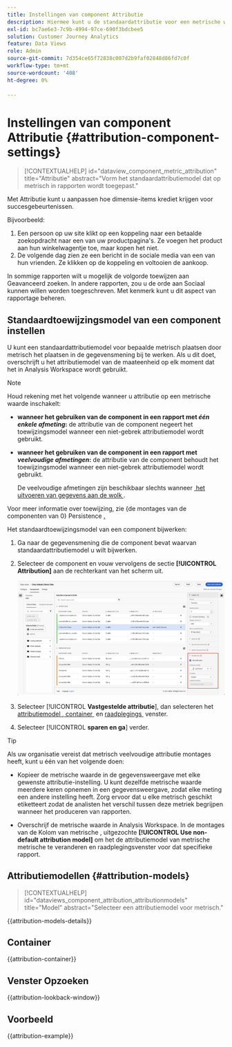 ```yaml
---
title: Instellingen van component Attributie
description: Hiermee kunt u de standaardattributie voor een metrische waarde instellen.
exl-id: bc7ae6e3-7c9b-4994-97ce-690f3bdcbee5
solution: Customer Journey Analytics
feature: Data Views
role: Admin
source-git-commit: 7d354ce65f72838c007d2b9faf02848d86fd7c0f
workflow-type: tm+mt
source-wordcount: '408'
ht-degree: 0%

---
```


# Instellingen van component Attributie {#attribution-component-settings}

<!-- markdownlint-disable MD034 -->

>[!CONTEXTUALHELP]
>id="dataview_component_metric_attribution"
>title="Attributie"
>abstract="Vorm het standaardattributiemodel dat op metrisch in rapporten wordt toegepast."

<!-- markdownlint-enable MD034 -->


Met Attributie kunt u aanpassen hoe dimensie-items krediet krijgen voor succesgebeurtenissen.

Bijvoorbeeld:

1. Een persoon op uw site klikt op een koppeling naar een betaalde zoekopdracht naar een van uw productpagina&#39;s. Ze voegen het product aan hun winkelwagentje toe, maar kopen het niet.
2. De volgende dag zien ze een bericht in de sociale media van een van hun vrienden. Ze klikken op de koppeling en voltooien de aankoop.

In sommige rapporten wilt u mogelijk de volgorde toewijzen aan Geavanceerd zoeken. In andere rapporten, zou u de orde aan Sociaal kunnen willen worden toegeschreven. Met kenmerk kunt u dit aspect van rapportage beheren.

## Standaardtoewijzingsmodel van een component instellen

U kunt een standaardattributiemodel voor bepaalde metrisch plaatsen door metrisch het plaatsen in de gegevensmening bij te werken. Als u dit doet, overschrijft u het attributiemodel van de maateenheid op elk moment dat het in Analysis Workspace wordt gebruikt.

>[!NOTE]
>
>Houd rekening met het volgende wanneer u attributie op een metrische waarde inschakelt:
>
>* **wanneer het gebruiken van de component in een rapport met *één enkele afmeting*:** de attributie van de component negeert het toewijzingsmodel wanneer een niet-gebrek attributiemodel wordt gebruikt.
>
>* **wanneer het gebruiken van de component in een rapport met *veelvoudige afmetingen*:** de attributie van de component behoudt het toewijzingsmodel wanneer een niet-gebrek attributiemodel wordt gebruikt.
>
>   De veelvoudige afmetingen zijn beschikbaar slechts wanneer [&#x200B; het uitvoeren van gegevens aan de wolk &#x200B;](/help/analysis-workspace/export/export-cloud.md).
>
> Voor meer informatie over toewijzing, zie {de montages van de componenten van 0} Persistence [.](/help/data-views/component-settings/persistence.md)

Het standaardtoewijzingsmodel van een component bijwerken:

1. Ga naar de gegevensmening die de component bevat waarvan standaardattributiemodel u wilt bijwerken.

1. Selecteer de component en vouw vervolgens de sectie **[!UICONTROL Attribution]** aan de rechterkant van het scherm uit.

   ![&#x200B; de meningsvenster van Gegevens die de Vastgestelde attributieoptie benadrukken &#x200B;](../assets/attribution-settings.png)

1. Selecteer [!UICONTROL **Vastgestelde attributie**], dan selecteren het [&#x200B; attributiemodel &#x200B;](#attribution-models), [&#x200B; container &#x200B;](#container) en [&#x200B; raadplegings &#x200B;](#lookback-window) venster.



1. Selecteer [!UICONTROL **sparen en ga**] verder.

>[!TIP]
>
>Als uw organisatie vereist dat metrisch veelvoudige attributie montages heeft, kunt u één van het volgende doen:
>
> * Kopieer de metrische waarde in de gegevensweergave met elke gewenste attributie-instelling. U kunt dezelfde metrische waarde meerdere keren opnemen in een gegevensweergave, zodat elke meting een andere instelling heeft. Zorg ervoor dat u elke metrisch geschikt etiketteert zodat de analisten het verschil tussen deze metriek begrijpen wanneer het produceren van rapporten.
>
> * Overschrijf de metrische waarde in Analysis Workspace. In de montages van de Kolom van metrische [&#x200B; &#x200B;](/help/analysis-workspace/visualizations/freeform-table/column-row-settings/column-settings.md), uitgezochte **[!UICONTROL Use non-default attribution model]** om het de attributiemodel van metrische metrische te veranderen en raadplegingsvenster voor dat specifieke rapport.

## Attributiemodellen {#attribution-models}

<!-- markdownlint-disable MD034 -->

>[!CONTEXTUALHELP]
>id="dataviews_component_attribution_attributionmodels"
>title="Model"
>abstract="Selecteer een attributiemodel voor metrisch."

<!-- markdownlint-enable MD034 -->

{{attribution-models-details}}

## Container

{{attribution-container}}

## Venster Opzoeken

{{attribution-lookback-window}}

## Voorbeeld

{{attribution-example}}
